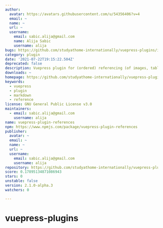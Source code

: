 ```yaml
---
author:
  avatar: https://avatars.githubusercontent.com/u/54356406?v=4
  email: ~
  name: ~
  url: ~
  username:
    email: sabic.alija@gmail.com
    name: Alija Sabic
    username: alija
bugs: https://github.com/studyathome-internationally/vuepress-plugins/issues
category: plugin
date: '2021-07-22T19:15:22.504Z'
deprecated: false
description: Vuepress plugin for (ordered) referencing (of images, tables, etc.).
downloads: ~
homepage: https://github.com/studyathome-internationally/vuepress-plugins#readme
keywords:
  - vuepress
  - plugin
  - markdown
  - reference
license: GNU General Public License v3.0
maintainers:
  - email: sabic.alija@gmail.com
    username: alija
name: vuepress-plugin-references
npm: https://www.npmjs.com/package/vuepress-plugin-references
publisher:
  avatar: ~
  email: ~
  name: ~
  url: ~
  username:
    email: sabic.alija@gmail.com
    username: alija
repository: https://github.com/studyathome-internationally/vuepress-plugins
score: 0.17895134871086943
stars: 0
unstable: false
version: 2.1.0-alpha.3
watchers: 0

---
```


# vuepress-plugins
